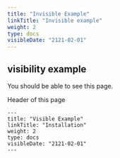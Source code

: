 ```yaml
---
title: "Invisible Example"
linkTitle: "Invisible example"
weight: 2
type: docs
visibleDate: "2121-02-01"
---
```


## visibility example
You should be able to see this page.

Header of this page
```
---
title: "Visible Example"
linkTitle: "Installation"
weight: 2
type: docs
visibleDate: "2121-02-01"
---
```
